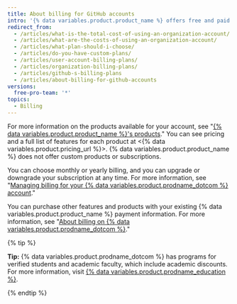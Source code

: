 ```yaml
---
title: About billing for GitHub accounts
intro: '{% data variables.product.product_name %} offers free and paid products for every developer or team.'
redirect_from:
  - /articles/what-is-the-total-cost-of-using-an-organization-account/
  - /articles/what-are-the-costs-of-using-an-organization-account/
  - /articles/what-plan-should-i-choose/
  - /articles/do-you-have-custom-plans/
  - /articles/user-account-billing-plans/
  - /articles/organization-billing-plans/
  - /articles/github-s-billing-plans
  - /articles/about-billing-for-github-accounts
versions:
  free-pro-team: '*'
topics:
  - Billing
---
```


For more information on the products available for your account, see "[{% data variables.product.product_name %}'s products](/articles/github-s-products)." You can see pricing and a full list of features for each product at <{% data variables.product.pricing_url %}>. {% data variables.product.product_name %} does not offer custom products or subscriptions.  

You can choose monthly or yearly billing, and you can upgrade or downgrade your subscription at any time. For more information, see "[Managing billing for your {% data variables.product.prodname_dotcom %} account](/articles/managing-billing-for-your-github-account)."

You can purchase other features and products with your existing {% data variables.product.product_name %} payment information. For more information, see "[About billing on {% data variables.product.prodname_dotcom %}](/articles/about-billing-on-github)."

{% tip %}

**Tip:** {% data variables.product.prodname_dotcom %} has programs for verified students and academic faculty, which include academic discounts. For more information, visit [{% data variables.product.prodname_education %}](https://education.github.com/).

{% endtip %}
